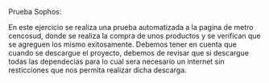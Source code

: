 Prueba Sophos:

En este ejercicio se realiza una prueba automatizada a la pagina de metro cencosud, donde se realiza la compra de unos productos y se verifican que se agreguen los mismo exitosamente.
Debemos tener en cuenta que cuando se descargue el proyecto, debemos de revisar que si descargue todas las dependecias para lo cual sera necesario un internet sin resticciones que nos permita realizar dicha descarga.
